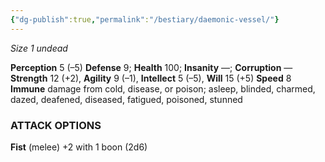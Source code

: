 ```yaml
---
{"dg-publish":true,"permalink":"/bestiary/daemonic-vessel/"}
---
```


*Size 1 undead*

**Perception** 5 (–5)
**Defense** 9; **Health** 100; **Insanity** —; **Corruption** —
**Strength** 12 (+2), **Agility** 9 (–1), **Intellect** 5 (–5), **Will** 15 (+5)
**Speed** 8
**Immune** damage from cold, disease, or poison; asleep, blinded, charmed, dazed, deafened, diseased, fatigued, poisoned, stunned
### ATTACK OPTIONS
**Fist** (melee) +2 with 1 boon (2d6)